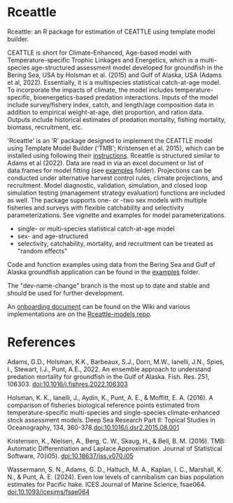 # Rceattle

Rceattle: an R package for estimation of CEATTLE using template model builder.



CEATTLE is short for Climate-Enhanced, Age-based model with Temperature-specific Trophic Linkages and Energetics, which is a multi-species age-structured assessment model developed for groundfish in the Bering Sea, USA by Holsman et al. (2015) and Gulf of Alaska, USA (Adams et al, 2022). Essentially, it is a multispecies statistical catch-at-age model. To incorporate the impacts of climate, the model includes temperature-specific, bioenergetics-based predation interactions. Inputs of the model include survey/fishery index, catch, and length/age composition data in addition to empirical weight-at-age, diet proportion, and ration data. Outputs include historical estimates of predation mortality, fishing mortality, biomass, recruitment, etc.




'Rceattle' is an 'R' package designed to implement the CEATTLE model using Template Model Builder ('TMB'; Kristensen et al. 2015), which can be installed using following their [instructions](https://github.com/kaskr/adcomp/wiki/Download). Rceattle is structured similar to Adams et al (2022). Data are read in via an excel document or list of data.frames for model fitting (see [examples](https://github.com/grantdadams/Rceattle/tree/master/examples) folder). Projections can be conducted under alternative harvest control rules, climate projections, and recruitment. Model diagnostic, validation, simulation, and closed loop simulation testing (management strategy evaluation) functions are included as well. The package supports one- or -two sex models with multiple fisheries and surveys with flexible catchability and selectivity parameterizations. See vignette and examples for model parameterizations. 


* single- or multi-species statistical catch-at-age model 
* sex- and age-structured
* selectivity, catchability, mortality, and recruitment can be treated as "random effects"

Code and function examples using data from the Bering Sea and Gulf of Alaska groundfish application can be found in the [examples](https://github.com/grantdadams/Rceattle/tree/master/examples) folder.

The "dev-name-change" branch is the most up to date and stable and should be used for further development.

An [onboarding document](https://github.com/grantdadams/Rceattle/wiki/Onboarding) can be found on the Wiki and various implementations are on the [Rceattle-models repo](https://github.com/grantdadams/Rceattle-models).


# References

Adams, G.D., Holsman, K.K., Barbeaux, S.J., Dorn, M.W., Ianelli, J.N., Spies, I., Stewart, I.J., Punt, A.E., 2022. An ensemble approach to understand predation mortality for groundfish in the Gulf of Alaska. Fish. Res. 251, 106303. [doi:10.1016/j.fishres.2022.106303](https://www.sciencedirect.com/science/article/pii/S0165783622000807)

Holsman, K. K., Ianelli, J., Aydin, K., Punt, A. E., & Moffitt, E. A. (2016). A comparison of fisheries biological reference points estimated from temperature-specific multi-species and single-species climate-enhanced stock assessment models. Deep Sea Research Part II: Topical Studies in Oceanography, 134, 360-378.[doi:10.1016/j.dsr2.2015.08.001](https://www.sciencedirect.com/science/article/pii/S0967064515002751)

Kristensen, K., Nielsen, A., Berg, C. W., Skaug, H., & Bell, B. M. (2016). TMB: Automatic Differentiation and Laplace Approximation. Journal of Statistical Software, 70(i05). [doi:10.18637/jss.v070.i05](https://www.jstatsoft.org/article/view/v070i05)

Wassermann, S. N., Adams, G. D., Haltuch, M. A., Kaplan, I. C., Marshall, K. N., & Punt, A. E. (2024). Even low levels of cannibalism can bias population estimates for Pacific hake. ICES Journal of Marine Science, fsae064. [doi:10.1093/icesjms/fsae064](https://academic.oup.com/icesjms/advance-article/doi/10.1093/icesjms/fsae064/7675094)
